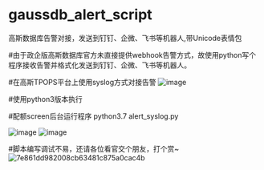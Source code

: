 # gaussdb_alert_script
高斯数据库告警对接，发送到钉钉、企微、飞书等机器人,带Unicode表情包

#由于政企版高斯数据库官方未直接提供webhook告警方式，故使用python写个程序接收告警并格式化发送到钉钉、企微、飞书等机器人。

#在高斯TPOPS平台上使用syslog方式对接告警
![image](https://github.com/LANDH/gaussdb_alert_script/assets/22723905/56b7014f-1c7f-4418-bb0b-a91240c60fae)

#使用python3版本执行

#配额screen后台运行程序
python3.7  alert_syslog.py

![image](https://github.com/LANDH/gaussdb_alert_script/assets/22723905/79687e01-ed2d-4605-ab4b-60fcd518fa57)
![image](https://github.com/LANDH/gaussdb_alert_script/assets/22723905/4198a36b-78df-4c36-81c1-fbabaf6f3055)

#脚本编写调试不易，还请各位看官交个朋友，打个赏~
![7e861dd982008cb63481c875a0cac4b](https://github.com/LANDH/gaussdb_alert_script/assets/22723905/dbc07cf7-7917-4fa9-9b6a-19b1416eb73e)
